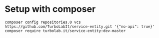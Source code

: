 # Setup with composer

````
composer config repositories.0 vcs https://github.com/TurboLabIt/service-entity.git '{"no-api": true}'
composer require turbolab.it/service-entity:dev-master
````
